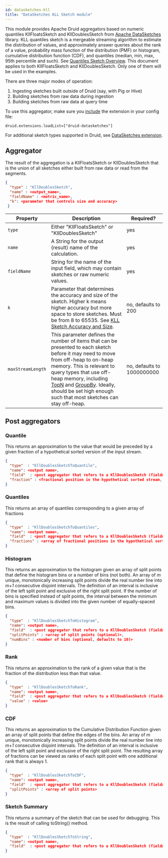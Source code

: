 ```yaml
---
id: datasketches-kll
title: "DataSketches KLL Sketch module"
---
```


<!--
  ~ Licensed to the Apache Software Foundation (ASF) under one
  ~ or more contributor license agreements.  See the NOTICE file
  ~ distributed with this work for additional information
  ~ regarding copyright ownership.  The ASF licenses this file
  ~ to you under the Apache License, Version 2.0 (the
  ~ "License"); you may not use this file except in compliance
  ~ with the License.  You may obtain a copy of the License at
  ~
  ~   http://www.apache.org/licenses/LICENSE-2.0
  ~
  ~ Unless required by applicable law or agreed to in writing,
  ~ software distributed under the License is distributed on an
  ~ "AS IS" BASIS, WITHOUT WARRANTIES OR CONDITIONS OF ANY
  ~ KIND, either express or implied.  See the License for the
  ~ specific language governing permissions and limitations
  ~ under the License.
  -->


This module provides Apache Druid aggregators based on numeric quantiles KllFloatsSketch and KllDoublesSketch from [Apache DataSketches](https://datasketches.apache.org/) library. KLL quantiles sketch is a mergeable streaming algorithm to estimate the distribution of values, and approximately answer queries about the rank of a value, probability mass function of the distribution (PMF) or histogram, cumulative distribution function (CDF), and quantiles (median, min, max, 95th percentile and such). See [Quantiles Sketch Overview](https://datasketches.apache.org/docs/Quantiles/QuantilesOverview). This document applies to both KllFloatsSketch and KllDoublesSketch. Only one of them will be used in the examples.

There are three major modes of operation:

1. Ingesting sketches built outside of Druid (say, with Pig or Hive)
2. Building sketches from raw data during ingestion
3. Building sketches from raw data at query time

To use this aggregator, make sure you [include](../../development/extensions.md#loading-extensions) the extension in your config file:

```
druid.extensions.loadList=["druid-datasketches"]
```

For additional sketch types supported in Druid, see [DataSketches extension](datasketches-extension.md).

## Aggregator

The result of the aggregation is a KllFloatsSketch or KllDoublesSketch that is the union of all sketches either built from raw data or read from the segments.

```json
{
  "type" : "KllDoublesSketch",
  "name" : <output_name>,
  "fieldName" : <metric_name>,
  "k": <parameter that controls size and accuracy>
 }
```

|Property|Description|Required?|
|--------|-----------|---------|
|`type`|Either "KllFloatsSketch" or "KllDoublesSketch"|yes|
|`name`|A String for the output (result) name of the calculation.|yes|
|`fieldName`|String for the name of the input field, which may contain sketches or raw numeric values.|yes|
|`k`|Parameter that determines the accuracy and size of the sketch. Higher k means higher accuracy but more space to store sketches. Must be from 8 to 65535. See [KLL Sketch Accuracy and Size](https://datasketches.apache.org/docs/KLL/KLLAccuracyAndSize.html).|no, defaults to 200|
|`maxStreamLength`|This parameter defines the number of items that can be presented to each sketch before it may need to move from off-heap to on-heap memory. This is relevant to query types that use off-heap memory, including [TopN](../../querying/topnquery.md) and [GroupBy](../../querying/groupbyquery.md). Ideally, should be set high enough such that most sketches can stay off-heap.|no, defaults to 1000000000|

## Post aggregators

### Quantile

This returns an approximation to the value that would be preceded by a given fraction of a hypothetical sorted version of the input stream.

```json
{
  "type"  : "KllDoublesSketchToQuantile",
  "name": <output name>,
  "field"  : <post aggregator that refers to a KllDoublesSketch (fieldAccess or another post aggregator)>,
  "fraction" : <fractional position in the hypothetical sorted stream, number from 0 to 1 inclusive>
}
```

### Quantiles

This returns an array of quantiles corresponding to a given array of fractions

```json
{
  "type"  : "KllDoublesSketchToQuantiles",
  "name": <output name>,
  "field"  : <post aggregator that refers to a KllDoublesSketch (fieldAccess or another post aggregator)>,
  "fractions" : <array of fractional positions in the hypothetical sorted stream, number from 0 to 1 inclusive>
}
```

### Histogram

This returns an approximation to the histogram given an array of split points that define the histogram bins or a number of bins (not both). An array of <i>m</i> unique, monotonically increasing split points divide the real number line into <i>m+1</i> consecutive disjoint intervals. The definition of an interval is inclusive of the left split point and exclusive of the right split point. If the number of bins is specified instead of split points, the interval between the minimum and maximum values is divided into the given number of equally-spaced bins.

```json
{
  "type"  : "KllDoublesSketchToHistogram",
  "name": <output name>,
  "field"  : <post aggregator that refers to a KllDoublesSketch (fieldAccess or another post aggregator)>,
  "splitPoints" : <array of split points (optional)>,
  "numBins" : <number of bins (optional, defaults to 10)>
}
```

### Rank

This returns an approximation to the rank of a given value that is the fraction of the distribution less than that value.

```json
{
  "type"  : "KllDoublesSketchToRank",
  "name": <output name>,
  "field"  : <post aggregator that refers to a KllDoublesSketch (fieldAccess or another post aggregator)>,
  "value" : <value>
}
```
### CDF

This returns an approximation to the Cumulative Distribution Function given an array of split points that define the edges of the bins. An array of <i>m</i> unique, monotonically increasing split points divide the real number line into <i>m+1</i> consecutive disjoint intervals. The definition of an interval is inclusive of the left split point and exclusive of the right split point. The resulting array of fractions can be viewed as ranks of each split point with one additional rank that is always 1.

```json
{
  "type"  : "KllDoublesSketchToCDF",
  "name": <output name>,
  "field"  : <post aggregator that refers to a KllDoublesSketch (fieldAccess or another post aggregator)>,
  "splitPoints" : <array of split points>
}
```

### Sketch Summary

This returns a summary of the sketch that can be used for debugging. This is the result of calling toString() method.

```json
{
  "type"  : "KllDoublesSketchToString",
  "name": <output name>,
  "field"  : <post aggregator that refers to a KllDoublesSketch (fieldAccess or another post aggregator)>
}
```
